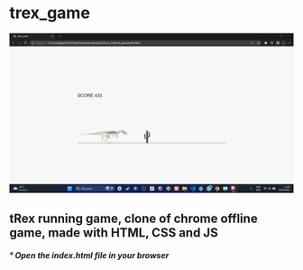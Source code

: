 # trex_game

<div> <img src="https://raw.githubusercontent.com/gheysiell/images/master/trex_game.png" /> </div>
<div> <h2> tRex running game, clone of chrome offline game, made with HTML, CSS and JS </h2> </div>
<div> <h5> ° Open the index.html file in your browser </h5> </div>